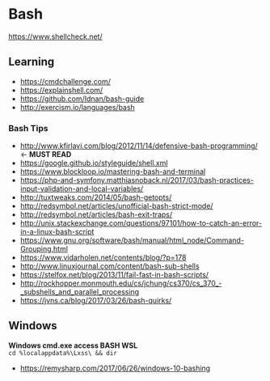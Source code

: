 # Bash

https://www.shellcheck.net/

## Learning
- https://cmdchallenge.com/
- https://explainshell.com/
- https://github.com/Idnan/bash-guide
- http://exercism.io/languages/bash

### Bash Tips
- http://www.kfirlavi.com/blog/2012/11/14/defensive-bash-programming/ <- **MUST READ**
- https://google.github.io/styleguide/shell.xml
- https://www.blockloop.io/mastering-bash-and-terminal
- https://php-and-symfony.matthiasnoback.nl/2017/03/bash-practices-input-validation-and-local-variables/
- http://tuxtweaks.com/2014/05/bash-getopts/
- http://redsymbol.net/articles/unofficial-bash-strict-mode/
- http://redsymbol.net/articles/bash-exit-traps/
- http://unix.stackexchange.com/questions/97101/how-to-catch-an-error-in-a-linux-bash-script
- https://www.gnu.org/software/bash/manual/html_node/Command-Grouping.html
- https://www.vidarholen.net/contents/blog/?p=178
- http://www.linuxjournal.com/content/bash-sub-shells
- https://stelfox.net/blog/2013/11/fail-fast-in-bash-scripts/
- http://rockhopper.monmouth.edu/cs/jchung/cs370/cs_370_-_subshells_and_parallel_processing
- https://jvns.ca/blog/2017/03/26/bash-quirks/

## Windows
**Windows cmd.exe access BASH WSL**  
`cd %localappdata%\Lxss\ && dir`
- https://remysharp.com/2017/06/26/windows-10-bashing